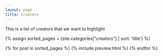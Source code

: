 ```yaml
---
layout: page
title: Creators
---
```

This is a list of creators that we want to highlight

{% assign sorted_pages = (site.categories["creators"] | sort: 'title') %}

<article class="post-content">
  {% for post in sorted_pages %}
      {% include preview.html %}
  {% endfor %}
</article>
